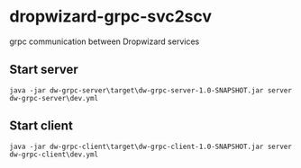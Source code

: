 # dropwizard-grpc-svc2scv

grpc communication between Dropwizard services

## Start server

    java -jar dw-grpc-server\target\dw-grpc-server-1.0-SNAPSHOT.jar server dw-grpc-server\dev.yml
    
## Start client

    java -jar dw-grpc-client\target\dw-grpc-client-1.0-SNAPSHOT.jar server dw-grpc-client\dev.yml

